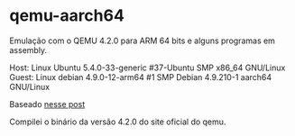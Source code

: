 # qemu-aarch64
Emulação com o QEMU 4.2.0 para ARM 64 bits e alguns programas em assembly. 

Host: Linux Ubuntu 5.4.0-33-generic #37-Ubuntu SMP x86_64 GNU/Linux
Guest: Linux debian 4.9.0-12-arm64 #1 SMP Debian 4.9.210-1  aarch64 GNU/Linux


Baseado [nesse post](https://translatedcode.wordpress.com/2017/07/24/installing-debian-on-qemus-64-bit-arm-virt-board/)

Compilei o binário da versão 4.2.0 do site oficial do qemu.


